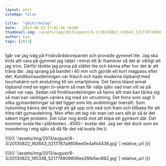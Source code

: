 ```yaml
---
layout: post
sitemap: false

title:  "gästträning"
date:   2013-08-23 17:02:46 +0100
thumbnail-img: /assets/img/2013/august/6-3/20130822_192643_5217787a9606ee0e4afb4436.jpg
author: Eva
tags: [2013]
---
```


Igår var jag iväg på Friskvårdskompaniet och provade gymmet lite. Jag ska trots allt vara på gymmet jag väljer i minst ett år framöver så det är viktigt att jag trivs.  Därför tänkte jag prova på stället lite och känna efter hur det är att träna där. Jag sprang på bandet i 40 min och gjorde ett kort magpass efter det. Konditionsavdelningen var fräsch och hade moderna löpband med touchskärm och anslutning till sin smartphone.  Det fanns bland annat löpband med en egen tv-skärm så man får välja själv vad man vill se på vilket var najs. Sedan vid friviktsavdelningen så fanns allt man kan tänka sig så man kan verkligen variera sig med sin utrustning.  Det finns som sagt 3 olika gymavdelningar så det ligger som lite avdelningar överallt. Som nykomling känns det tjorvigt att gå upp och ned och fram och tillbaka för att hitta rätt gymavdelning. Men efter ett tag när man vet vars allt är så är det säkert inget problem. Det lutar nog ändå mot att köpa ett gymkort där. Det kommer svida lite i plånboken. .4500:- kostar det. Jag ser det dock som en investering i mig själv så då får det väl kosta lite:))

![]({{ '/assets/img/2013/august/6-3/20130822_192643_5217787a9606ee0e4afb4436.jpg'  | relative_url }})

![]({{ '/assets/img/2013/august/6-3/20130822_195338_521778909606ee26fe5ec862.jpg'  | relative_url }})

